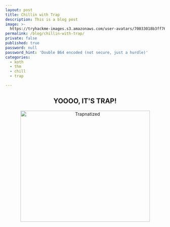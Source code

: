 ```yaml
---
layout: post
title: Chillin with Trap
description: This is a blog post
image: >-
  https://tryhackme-images.s3.amazonaws.com/user-avatars/70033018b3ff769d5e2c02f6499fb3ee.jpg
permalink: /blog/chillin-with-trap/
private: false
published: true
password: null
password_hint: 'Double B64 encoded (not secure, just a hurdle)'
categories:
  - koth
  - thm
  - chill
  - trap

---
```

<h2 style="text-align: center;">YOOOO, IT'S TRAP!</h2>
<p style="text-align: center;"><img src="https://sls-ci-bowtie-houndstooth-root-us-east-1-assets.s3.amazonaws.com/5290charlie/blog/1683601920513-trap.jpg" alt="Trapnatized" width="409" height="350" /></p>
<p style="text-align: center;">&nbsp;</p>
